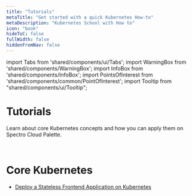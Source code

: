 ```yaml
---
title: "Tutorials"
metaTitle: "Get started with a quick Kubernetes How-to"
metaDescription: "Kubernetes School with How to"
icon: "book"
hideToC: false
fullWidth: false
hiddenFromNav: false
---
```


import Tabs from 'shared/components/ui/Tabs';
import WarningBox from 'shared/components/WarningBox';
import InfoBox from 'shared/components/InfoBox';
import PointsOfInterest from 'shared/components/common/PointOfInterest';
import Tooltip from "shared/components/ui/Tooltip";

# Tutorials

Learn about core Kubernetes concepts and how you can apply them on Spectro Cloud Palette.

<br />


# Core Kubernetes

- [Deploy a Stateless Frontend Application on Kubernetes](/kubernetes-knowlege-hub/how-to/deploy-stateless-frontend-app)

